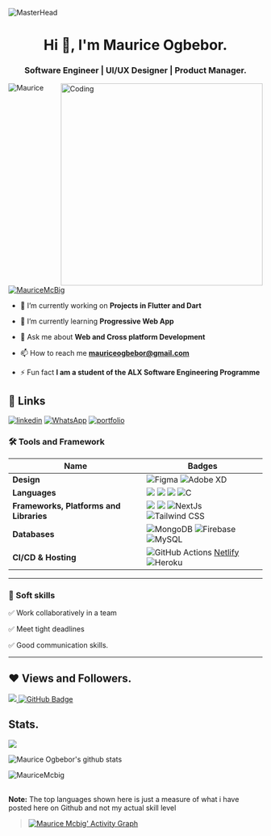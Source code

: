 
 ![MasterHead](https://blog.bit.ai/wp-content/uploads/2018/09/How-to-Embed-GitHub-Gists-in-Your-Documents-Blog-Banner.png)
<h1 align="center">Hi 👋, I'm Maurice Ogbebor.</h1>
<h3 align="center">Software Engineer | UI/UX Designer | Product Manager. </h3>
<img align= "right" alt="Coding" width="400" src="https://cdn.dribbble.com/users/1162077/screenshots/3848914/media/320984a9ca58b3c73274c9259ecf6de8.gif">

<p align="left"> <img src="https://komarev.com/ghpvc/?username=MauriceMcbig&label=Profile%20views&color=0e75b6&style=flat" alt="Maurice" /> </p>

<p align="left"> <a href="https://twitter.com/MauriceMcBig" target="blank"><img src="https://img.shields.io/twitter/follow/MauriceMcBig?logo=twitter&style=for-the-badge" alt="MauriceMcBig" /></a> </p>

- 🔭 I’m currently working on **Projects in Flutter and Dart**

- 🌱 I’m currently learning **Progressive Web App**

- 💬 Ask me about **Web and Cross platform Development**

- 📫 How to reach me **mauriceogbebor@gmail.com**

- ⚡ Fun fact **I am a student of the ALX Software Engineering Programme**
 
 ## 🔗 Links
[![linkedin](https://img.shields.io/badge/linkedin-0A66C2?style=for-the-badge&logo=linkedin&logoColor=white)](https://www.linkedin.com/in/https://www.linkedin.com/in/maurice-ogbebor/)
[![WhatsApp](https://img.shields.io/badge/WhatsApp-25D366?style=for-the-badge&logo=whatsapp&logoColor=white)](https://wa.me/8065235615)
[![portfolio](https://img.shields.io/badge/my_portfolio-000?style=for-the-badge&logo=ko-fi&logoColor=white)](http://https://www.behance.net/mauriceogbeborux/)

### 🛠 Tools and Framework

Name | Badges
--- | --- 
**Design**  |  ![Figma](https://img.shields.io/badge/figma-%23F24E1E.svg?style=for-the-badge&logo=figma&logoColor=white) ![Adobe XD](https://img.shields.io/badge/Adobe%20XD-470137?style=for-the-badge&logo=Adobe%20XD&logoColor=#FF61F6)
**Languages**  |  <img src="https://img.shields.io/badge/JavaScript-323330?style=for-the-badge&logo=javascript&logoColor=F7DF1E" /> <img src="https://img.shields.io/badge/CSS3-1572B6?style=for-the-badge&logo=css3&logoColor=white" /> <img src="https://img.shields.io/badge/HTML5-E34F26?style=for-the-badge&logo=html5&logoColor=white" /> ![C](https://img.shields.io/badge/c-%2300599C.svg?style=for-the-badge&logo=c&logoColor=white)
**Frameworks, Platforms and Libraries** | <img src="https://img.shields.io/badge/Bootstrap-563D7C?style=for-the-badge&logo=bootstrap&logoColor=white" /> <img src="https://img.shields.io/badge/React-20232A?style=for-the-badge&logo=react&logoColor=61DAFB" /> ![NextJs](https://img.shields.io/badge/NextJs-000?style=for-the-badge&logo=next.js&logoColor=white) ![Tailwind CSS](https://img.shields.io/badge/tailwindcss-000?style=for-the-badge&logo=tailwindcss&logoColor=white)
**Databases**  | ![MongoDB](https://img.shields.io/badge/MongoDB-%234ea94b.svg?style=for-the-badge&logo=mongodb&logoColor=white) ![Firebase](https://img.shields.io/badge/firebase-%23039BE5.svg?style=for-the-badge&logo=firebase) ![MySQL](https://img.shields.io/badge/mysql-%2300f.svg?style=for-the-badge&logo=mysql&logoColor=white)
**CI/CD & Hosting**   | ![GitHub Actions](https://img.shields.io/badge/github%20actions-%232671E5.svg?style=for-the-badge&logo=githubactions&logoColor=white) [Netlify](https://img.shields.io/badge/netlify-%23000000.svg?style=for-the-badge&logo=netlify&logoColor=#00C7B7) ![Heroku](https://img.shields.io/badge/heroku-%23430098.svg?style=for-the-badge&logo=heroku&logoColor=white)
</p> 

<hr>

### 👔 Soft skills

✅ Work collaboratively in a team

✅ Meet tight deadlines

✅ Good communication skills.

<hr>

## ❤ Views and Followers.

<a href="https://github.com/MauriceMcbig/github-profile-views-counter">
    <img src="https://komarev.com/ghpvc/?username=MauriceMcbig">
</a>
<a href="https://github.com/MauriceMcbig?tab=followers"><img src="https://img.shields.io/github/followers/MauriceMcbig?label=Followers&style=social" alt="GitHub Badge"></a>


 <br>
 
 
 ## Stats.
 <p><img align="center" src="https://github-readme-stats.vercel.app/api/top-langs/?username=MauriceMcbig&layout=compact&theme=dark&hide_border=false" /></p>
<p><img align="center" src="https://github-readme-stats.vercel.app/api?username=MauriceMcbig&show_icons=true&include_all_commits=true&count_private=true&layout=compact&theme=dark&hide_border=false&border_radius=2&hide=contribs" alt="Maurice Ogbebor's github stats" /></p>

<p><img align="center" src="https://github-readme-streak-stats.herokuapp.com/?user=MauriceMcbig&theme=dark" alt="MauriceMcbig" /></p>
<br/>
 <b>Note:</b> The top languages shown here is just a measure of what i have posted here on Github and not my actual skill level


> <a href="https://github.com/MauriceMcbig/github-readme-activity-graph"><img alt="Maurice Mcbig' Activity Graph" src="https://activity-graph.herokuapp.com/graph?username=MauriceMcbig&bg_color=0D1117&color=5BCDEC&line=5BCDEC&point=FFFFFF&hide_border=true" /></a>

<br/>

<!---
MauriceMcbig/MauriceMcbig is a ✨ special ✨ repository because its `README.md` (this file) appears on your GitHub profile.
You can click the Preview link to take a look at your changes.
--->
